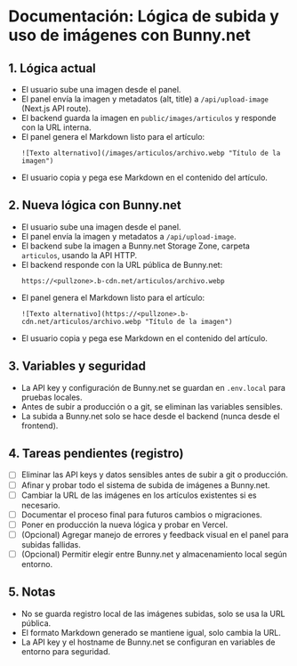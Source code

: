 # Documentación: Lógica de subida y uso de imágenes con Bunny.net

## 1. Lógica actual
- El usuario sube una imagen desde el panel.
- El panel envía la imagen y metadatos (alt, title) a `/api/upload-image` (Next.js API route).
- El backend guarda la imagen en `public/images/articulos` y responde con la URL interna.
- El panel genera el Markdown listo para el artículo:
  ```
  ![Texto alternativo](/images/articulos/archivo.webp "Título de la imagen")
  ```
- El usuario copia y pega ese Markdown en el contenido del artículo.

## 2. Nueva lógica con Bunny.net
- El usuario sube una imagen desde el panel.
- El panel envía la imagen y metadatos a `/api/upload-image`.
- El backend sube la imagen a Bunny.net Storage Zone, carpeta `articulos`, usando la API HTTP.
- El backend responde con la URL pública de Bunny.net:
  ```
  https://<pullzone>.b-cdn.net/articulos/archivo.webp
  ```
- El panel genera el Markdown listo para el artículo:
  ```
  ![Texto alternativo](https://<pullzone>.b-cdn.net/articulos/archivo.webp "Título de la imagen")
  ```
- El usuario copia y pega ese Markdown en el contenido del artículo.

## 3. Variables y seguridad
- La API key y configuración de Bunny.net se guardan en `.env.local` para pruebas locales.
- Antes de subir a producción o a git, se eliminan las variables sensibles.
- La subida a Bunny.net solo se hace desde el backend (nunca desde el frontend).

## 4. Tareas pendientes (registro)
- [ ] Eliminar las API keys y datos sensibles antes de subir a git o producción.
- [ ] Afinar y probar todo el sistema de subida de imágenes a Bunny.net.
- [ ] Cambiar la URL de las imágenes en los artículos existentes si es necesario.
- [ ] Documentar el proceso final para futuros cambios o migraciones.
- [ ] Poner en producción la nueva lógica y probar en Vercel.
- [ ] (Opcional) Agregar manejo de errores y feedback visual en el panel para subidas fallidas.
- [ ] (Opcional) Permitir elegir entre Bunny.net y almacenamiento local según entorno.

## 5. Notas
- No se guarda registro local de las imágenes subidas, solo se usa la URL pública.
- El formato Markdown generado se mantiene igual, solo cambia la URL.
- La API key y el hostname de Bunny.net se configuran en variables de entorno para seguridad.
